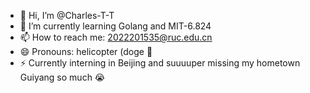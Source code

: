 - 👋 Hi, I’m @Charles-T-T
- 🌱 I’m currently learning Golang and MIT-6.824
- 📫 How to reach me: 2022201535@ruc.edu.cn
- 😄 Pronouns: helicopter (doge :dog: 
- ⚡ Currently interning in Beijing and suuuuper missing my hometown Guiyang so much :sob: 

<!---
Charles-T-T/Charles-T-T is a ✨ special ✨ repository because its `README.md` (this file) appears on your GitHub profile.
You can click the Preview link to take a look at your changes.
--->
